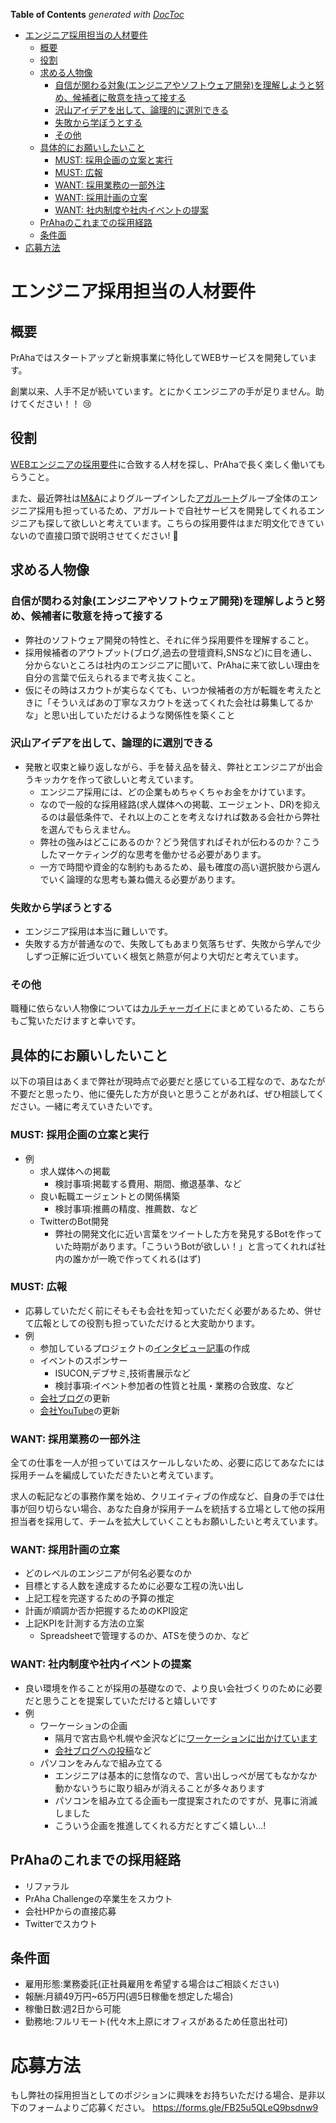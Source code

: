 <!-- START doctoc generated TOC please keep comment here to allow auto update -->
<!-- DON'T EDIT THIS SECTION, INSTEAD RE-RUN doctoc TO UPDATE -->
**Table of Contents**  *generated with [DocToc](https://github.com/thlorenz/doctoc)*

- [エンジニア採用担当の人材要件](#%E3%82%A8%E3%83%B3%E3%82%B8%E3%83%8B%E3%82%A2%E6%8E%A1%E7%94%A8%E6%8B%85%E5%BD%93%E3%81%AE%E4%BA%BA%E6%9D%90%E8%A6%81%E4%BB%B6)
  - [概要](#%E6%A6%82%E8%A6%81)
  - [役割](#%E5%BD%B9%E5%89%B2)
  - [求める人物像](#%E6%B1%82%E3%82%81%E3%82%8B%E4%BA%BA%E7%89%A9%E5%83%8F)
    - [自信が関わる対象(エンジニアやソフトウェア開発)を理解しようと努め、候補者に敬意を持って接する](#%E8%87%AA%E4%BF%A1%E3%81%8C%E9%96%A2%E3%82%8F%E3%82%8B%E5%AF%BE%E8%B1%A1%E3%82%A8%E3%83%B3%E3%82%B8%E3%83%8B%E3%82%A2%E3%82%84%E3%82%BD%E3%83%95%E3%83%88%E3%82%A6%E3%82%A7%E3%82%A2%E9%96%8B%E7%99%BA%E3%82%92%E7%90%86%E8%A7%A3%E3%81%97%E3%82%88%E3%81%86%E3%81%A8%E5%8A%AA%E3%82%81%E5%80%99%E8%A3%9C%E8%80%85%E3%81%AB%E6%95%AC%E6%84%8F%E3%82%92%E6%8C%81%E3%81%A3%E3%81%A6%E6%8E%A5%E3%81%99%E3%82%8B)
    - [沢山アイデアを出して、論理的に選別できる](#%E6%B2%A2%E5%B1%B1%E3%82%A2%E3%82%A4%E3%83%87%E3%82%A2%E3%82%92%E5%87%BA%E3%81%97%E3%81%A6%E8%AB%96%E7%90%86%E7%9A%84%E3%81%AB%E9%81%B8%E5%88%A5%E3%81%A7%E3%81%8D%E3%82%8B)
    - [失敗から学ぼうとする](#%E5%A4%B1%E6%95%97%E3%81%8B%E3%82%89%E5%AD%A6%E3%81%BC%E3%81%86%E3%81%A8%E3%81%99%E3%82%8B)
    - [その他](#%E3%81%9D%E3%81%AE%E4%BB%96)
  - [具体的にお願いしたいこと](#%E5%85%B7%E4%BD%93%E7%9A%84%E3%81%AB%E3%81%8A%E9%A1%98%E3%81%84%E3%81%97%E3%81%9F%E3%81%84%E3%81%93%E3%81%A8)
    - [MUST: 採用企画の立案と実行](#must-%E6%8E%A1%E7%94%A8%E4%BC%81%E7%94%BB%E3%81%AE%E7%AB%8B%E6%A1%88%E3%81%A8%E5%AE%9F%E8%A1%8C)
    - [MUST: 広報](#must-%E5%BA%83%E5%A0%B1)
    - [WANT: 採用業務の一部外注](#want-%E6%8E%A1%E7%94%A8%E6%A5%AD%E5%8B%99%E3%81%AE%E4%B8%80%E9%83%A8%E5%A4%96%E6%B3%A8)
    - [WANT: 採用計画の立案](#want-%E6%8E%A1%E7%94%A8%E8%A8%88%E7%94%BB%E3%81%AE%E7%AB%8B%E6%A1%88)
    - [WANT: 社内制度や社内イベントの提案](#want-%E7%A4%BE%E5%86%85%E5%88%B6%E5%BA%A6%E3%82%84%E7%A4%BE%E5%86%85%E3%82%A4%E3%83%99%E3%83%B3%E3%83%88%E3%81%AE%E6%8F%90%E6%A1%88)
  - [PrAhaのこれまでの採用経路](#praha%E3%81%AE%E3%81%93%E3%82%8C%E3%81%BE%E3%81%A7%E3%81%AE%E6%8E%A1%E7%94%A8%E7%B5%8C%E8%B7%AF)
  - [条件面](#%E6%9D%A1%E4%BB%B6%E9%9D%A2)
- [応募方法](#%E5%BF%9C%E5%8B%9F%E6%96%B9%E6%B3%95)

<!-- END doctoc generated TOC please keep comment here to allow auto update -->

# エンジニア採用担当の人材要件

## 概要
PrAhaではスタートアップと新規事業に特化してWEBサービスを開発しています。

創業以来、人手不足が続いています。とにかくエンジニアの手が足りません。助けてください！！ 😢

## 役割
[WEBエンジニアの採用要件](./採用_WEBエンジニアの採用要件.md)に合致する人材を探し、PrAhaで長く楽しく働いてもらうこと。

また、最近弊社は[M&A](https://batonz.jp/learn/9690/)によりグループインした[アガルート](https://agaroot.co.jp/)グループ全体のエンジニア採用も担っているため、アガルートで自社サービスを開発してくれるエンジニアも探して欲しいと考えています。こちらの採用要件はまだ明文化できていないので直接口頭で説明させてください! 🙏

## 求める人物像
### 自信が関わる対象(エンジニアやソフトウェア開発)を理解しようと努め、候補者に敬意を持って接する
- 弊社のソフトウェア開発の特性と、それに伴う採用要件を理解すること。
- 採用候補者のアウトプット(ブログ,過去の登壇資料,SNSなど)に目を通し、分からないところは社内のエンジニアに聞いて、PrAhaに来て欲しい理由を自分の言葉で伝えられるまで考え抜くこと。
- 仮にその時はスカウトが実らなくても、いつか候補者の方が転職を考えたときに「そういえばあの丁寧なスカウトを送ってくれた会社は募集してるかな」と思い出していただけるような関係性を築くこと

### 沢山アイデアを出して、論理的に選別できる
- 発散と収束と繰り返しながら、手を替え品を替え、弊社とエンジニアが出会うキッカケを作って欲しいと考えています。
  - エンジニア採用には、どの企業もめちゃくちゃお金をかけています。
  - なので一般的な採用経路(求人媒体への掲載、エージェント、DR)を抑えるのは最低条件で、それ以上のことを考えなければ数ある会社から弊社を選んでもらえません。
  - 弊社の強みはどこにあるのか？どう発信すればそれが伝わるのか？こうしたマーケティング的な思考を働かせる必要があります。
  - 一方で時間や資金的な制約もあるため、最も確度の高い選択肢から選んでいく論理的な思考も兼ね備える必要があります。

### 失敗から学ぼうとする
- エンジニア採用は本当に難しいです。
- 失敗する方が普通なので、失敗してもあまり気落ちせず、失敗から学んで少しずつ正解に近づいていく根気と熱意が何より大切だと考えています。

### その他
職種に依らない人物像については[カルチャーガイド](./カルチャーガイド.md)にまとめているため、こちらもご覧いただけますと幸いです。

## 具体的にお願いしたいこと
以下の項目はあくまで弊社が現時点で必要だと感じている工程なので、あなたが不要だと思ったり、他に優先した方が良いと思うことがあれば、ぜひ相談してください。一緒に考えていきたいです。

### MUST: 採用企画の立案と実行
- 例
  - 求人媒体への掲載
    - 検討事項:掲載する費用、期間、撤退基準、など
  - 良い転職エージェントとの関係構築
    - 検討事項:推薦の精度、推薦数、など
  - TwitterのBot開発
    - 弊社の開発文化に近い言葉をツイートした方を発見するBotを作っていた時期があります。「こういうBotが欲しい！」と言ってくれれば社内の誰かが一晩で作ってくれる(はず)

### MUST: 広報
- 応募していただく前にそもそも会社を知っていただく必要があるため、併せて広報としての役割も担っていただけると大変助かります。
- 例
  - 参加しているプロジェクトの[インタビュー記事](https://www.wantedly.com/companies/company_6758968/post_articles/410466)の作成
  - イベントのスポンサー
    - ISUCON,デブサミ,技術書展示など
    - 検討事項:イベント参加者の性質と社風・業務の合致度、など
  - [会社ブログ](https://note.com/prahainc)の更新
  - [会社YouTube](https://www.youtube.com/channel/UCztPaRj4Auk0SgBJeYbjThg)の更新

### WANT: 採用業務の一部外注
全ての仕事を一人が担っていてはスケールしないため、必要に応じてあなたには採用チームを編成していただきたいと考えています。

求人の転記などの事務作業を始め、クリエイティブの作成など、自身の手では仕事が回り切らない場合、あなた自身が採用チームを統括する立場として他の採用担当者を採用して、チームを拡大していくこともお願いしたいと考えています。

### WANT: 採用計画の立案
- どのレベルのエンジニアが何名必要なのか
- 目標とする人数を達成するために必要な工程の洗い出し
- 上記工程を完遂するための予算の推定
- 計画が順調か否か把握するためのKPI設定
- 上記KPIを計測する方法の立案
  - Spreadsheetで管理するのか、ATSを使うのか、など

### WANT: 社内制度や社内イベントの提案
- 良い環境を作ることが採用の基礎なので、より良い会社づくりのために必要だと思うことを提案していただけると嬉しいです
- 例
  - ワーケーションの企画
    - 隔月で宮古島や札幌や金沢などに[ワーケーションに出かけています](https://note.com/prahainc/n/n5d4f162c250e)
    - [会社ブログへの投稿](https://note.com/prahainc/n/n5096a1c91b67)など
  - パソコンをみんなで組み立てる
    - エンジニアは基本的に怠惰なので、言い出しっぺが居てもなかなか動かないうちに取り組みが消えることが多々あります
    - パソコンを組み立てる企画も一度提案されたのですが、見事に消滅しました
    - こういう企画を推進してくれる方だとすごく嬉しい...!

## PrAhaのこれまでの採用経路
- リファラル
- PrAha Challengeの卒業生をスカウト
- 会社HPからの直接応募
- Twitterでスカウト

## 条件面
- 雇用形態:業務委託(正社員雇用を希望する場合はご相談ください)
- 報酬:月額49万円~65万円(週5日稼働を想定した場合)
- 稼働日数:週2日から可能
- 勤務地:フルリモート(代々木上原にオフィスがあるため任意出社可)

# 応募方法
もし弊社の採用担当としてのポジションに興味をお持ちいただける場合、是非以下のフォームよりご応募ください。
https://forms.gle/FB25u5QLeQ9bsdnw9
